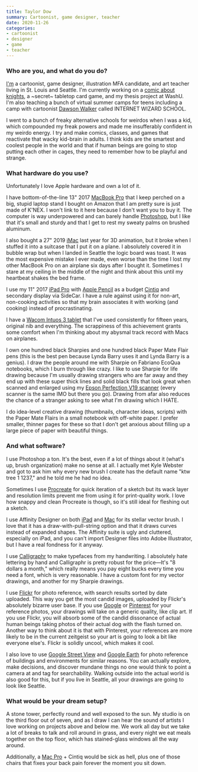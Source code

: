 ```yaml
---
title: Taylor Dow
summary: Cartoonist, game designer, teacher
date: 2020-11-26
categories:
- cartoonist
- designer
- game
- teacher
---
```


### Who are you, and what do you do?

[I'm](https://taylordow.art/ "Taylor's website.") a cartoonist, game designer, illustration MFA candidate, and art teacher living in St. Louis and Seattle. I'm currently working on a [comic about knights](https://www.instagram.com/p/CAu_QjiJ8hi/ "Taylor's drawing of knights, on Instagram."), a ~secret~ tabletop card game, and my thesis project at WashU. I'm also teaching a bunch of virtual summer camps for teens including a camp with cartoonist [Dawson Walker](https://www.instagram.com/dawsonpiselwalker/ "Dawson's Instagram account.") called INTERNET WIZARD SCHOOL.

I went to a bunch of freaky alternative schools for weirdos when I was a kid, which compounded my freak powers and made me insufferably confident in my weirdo energy. I try and make comics, classes, and games that reactivate that wacky kid-brain in adults. I think kids are the smartest and coolest people in the world and that if human beings are going to stop putting each other in cages, they need to remember how to be playful and strange.

### What hardware do you use?

Unfortunately I love Apple hardware and own a lot of it.

I have bottom-of-the-line 13" 2017 [MacBook Pro][macbook-pro] that I keep perched on a big, stupid laptop stand I bought on Amazon that I am pretty sure is just made of K'NEX. I won't link to it here because I don't want you to buy it. The computer is way underpowered and can barely handle [Photoshop][], but I like that it's small and sturdy and that I get to rest my sweaty palms on brushed aluminum.

I also bought a 27" 2019 [iMac][] last year for 3D animation, but it broke when I stuffed it into a suitcase that I put it on a plane. I absolutely covered it in bubble wrap but when I landed in Seattle the logic board was toast. It was the most expensive mistake I ever made, even worse than the time I lost my other MacBook Pro on an airplane six days after I bought it. Sometimes I stare at my ceiling in the middle of the night and think about this until my heartbeat shakes the bed frame.

I use my 11" 2017 [iPad Pro][ipad-pro] with [Apple Pencil][pencil] as a budget [Cintiq][] and secondary display via SideCar. I have a rule against using it for non-art, non-cooking activities so that my brain associates it with working (and cooking) instead of procrastinating.

I have a [Wacom Intuos 3 tablet][intuos] that I've used consistently for fifteen years, original nib and everything. The scrappiness of this achievement grants some comfort when I'm thinking about my abysmal track record with Macs on airplanes.

I own one hundred black Sharpies and one hundred black Paper Mate Flair pens (this is the best pen because Lynda Barry uses it and Lynda Barry is a genius). I draw the people around me with Sharpie on Fabriano EcoQua notebooks, which I burn through like crazy. I like to use Sharpie for life drawing because I'm usually drawing strangers who are far away and they end up with these super thick lines and solid black fills that look great when scanned and enlarged using my [Epson Perfection V19 scanner][perfection-v19] (every scanner is the same IMO but there you go). Drawing from afar also reduces the chance of a stranger asking to see what I'm drawing which I HATE.

I do idea-level creative drawing (thumbnails, character ideas, scripts) with the Paper Mate Flairs in a small notebook with off-white paper. I prefer smaller, thinner pages for these so that I don't get anxious about filling up a large piece of paper with beautiful things.

### And what software?

I use Photoshop a ton. It's the best, even if a lot of things about it (what's up, brush organization) make no sense at all. I actually met Kyle Webster and got to ask him why every new brush I create has the default name "ktw tree 1 1237," and he told me he had no idea.

Sometimes I use [Procreate][procreate-ios] for quick iteration of a sketch but its wack layer and resolution limits prevent me from using it for print-quality work. I love how snappy and clean Procreate is though, so it's still ideal for fleshing out a sketch.

I use Affinity Designer on both [iPad][affinity-designer-ios] and [Mac][affinity-designer] for its stellar vector brush. I love that it has a draw-with-pull-string option and that it draws curves instead of expanded shapes. The Affinity suite is ugly and cluttered, especially on iPad, and you can't import Designer files into Adobe Illustrator, but I have a real fondness for it anyway.

I use [Calligraphr][] to make typefaces from my handwriting. I absolutely hate lettering by hand and Calligraphr is pretty robust for the price—It's "8 dollars a month," which really means you pay eight bucks every time you need a font, which is very reasonable. I have a custom font for my vector drawings, and another for my Sharpie drawings.

I use [Flickr][] for photo reference, with search results sorted by date uploaded. This way you get the most candid images, uploaded by Flickr's absolutely bizarre user base. If you use [Google][] or [Pinterest][] for your reference photos, your drawings will take on a generic quality, like clip art. If you use Flickr, you will absorb some of the candid dissonance of actual human beings taking photos of their actual dog with the flash turned on. Another way to think about it is that with Pinterest, your references are more likely to be in the current zeitgeist so your art is going to look a bit like everyone else's. Flickr is solidly uncool, which makes it cool.

I also love to use [Google Street View][google-street-view] and [Google Earth][google-earth] for photo reference of buildings and environments for similar reasons. You can actually explore, make decisions, and discover mundane things no one would think to point a camera at and tag for searchability. Walking outside into the actual world is also good for this, but if you live in Seattle, all your drawings are going to look like Seattle.

### What would be your dream setup?

A stone tower, perfectly round and well exposed to the sun. My studio is on the third floor out of seven, and as I draw I can hear the sound of artists I love working on projects above and below me. We work all day but we take a lot of breaks to talk and roll around in grass, and every night we eat meals together on the top floor, which has stained-glass windows all the way around.

Additionally, a [Mac Pro][mac-pro] + Cintiq would be sick as hell, plus one of those chairs that fixes your back pain forever the moment you sit down.

[affinity-designer-ios]: http://web.archive.org/web/20221108111933/https://apps.apple.com/us/app/affinity-designer/id1274090551 "A graphic design app for iOS."
[affinity-designer]: https://en.wikipedia.org/wiki/Affinity_Designer "A vector graphics editor."
[calligraphr]: https://www.calligraphr.com/en/ "A service to generate a font from handwriting."
[cintiq]: https://www.wacom.com/en-us/us/cintiq "A computer screen you can draw on."
[flickr]: https://www.flickr.com/ "A photo sharing website."
[google-earth]: https://earth.google.com/web/ "Software for modelling a 3D view of our planet."
[google-street-view]: https://en.wikipedia.org/wiki/Google_Street_View "A map service for seeing panoramic images of a given location."
[google]: https://www.google.com/ "A search engine."
[imac]: https://www.apple.com/imac-24/ "An all-in-one computer."
[intuos]: https://www.wacom.com/en-us/products/pen-tablets/wacom-intuos "A pen tablet."
[ipad-pro]: https://en.wikipedia.org/wiki/IPad_Pro "An iOS tablet."
[mac-pro]: https://www.apple.com/mac-pro/ "The Intel-based Mac tower computer."
[macbook-pro]: https://www.apple.com/macbook-pro/ "A laptop."
[pencil]: http://wetransfer.com/pencil "An iPad stylus."
[perfection-v19]: https://epson.com/cgi-bin/Store/jsp/Product.do?sku=B11B231201 "A scanner."
[photoshop]: https://www.adobe.com/products/photoshop.html "A bitmap image editor."
[pinterest]: https://www.pinterest.com/ "An online 'pinboard' service."
[procreate-ios]: https://apps.apple.com/us/app/procreate/id425073498 "A powerful illustration app."
